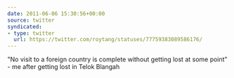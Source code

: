 ```yaml
---
date: 2011-06-06 15:30:56+00:00
source: twitter
syndicated:
- type: twitter
  url: https://twitter.com/roytang/statuses/77759383089586176/
---
```


"No visit to a foreign country is complete without getting lost at some point" - me after getting lost in Telok Blangah